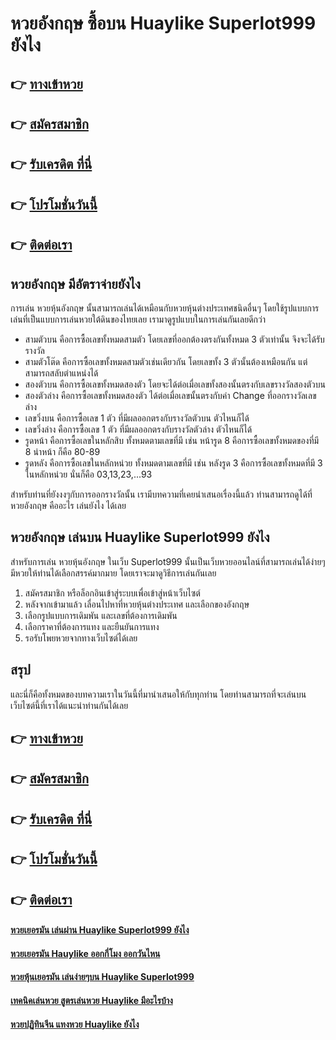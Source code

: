# หวยอังกฤษ ซื้อบน Huaylike Superlot999 ยังไง

## 👉 [ทางเข้าหวย](https://bit.ly/3BLu8s4)
## 👉 [สมัครสมาชิก](https://bit.ly/3S7irBs)
## 👉 [รับเครดิต ที่นี่](https://bit.ly/3S7irBs)
## 👉 [โปรโมชั่นวันนี้](https://bit.ly/3S7irBs)
## 👉 [ติดต่อเรา](https://bit.ly/3S7irBs)

## หวยอังกฤษ มีอัตราจ่ายยังไง
การเล่น หวยหุ้นอังกฤษ นั้นสามารถเล่นได้เหมือนกับหวยหุ้นต่างประเทศชนิดอื่นๆ โดยใช้รูปแบบการเล่นที่เป็นแบบการเล่นหวยใต้ดินของไทยเลย เรามาดูรูปแบบในการเล่นกันเลยดีกว่า
- สามตัวบน คือการซื้อเลขทั้งหมดสามตัว โดยเลขที่ออกต้องตรงกันทั้งหมด 3 ตัวเท่านั้น จึงจะได้รับรางวัล
- สามตัวโต๊ด คือการซื้อเลขทั้งหมดสามตัวเช่นเดียวกัน โดยเลขทั้ง 3 ตัวนั้นต้องเหมือนกัน แต่สามารถสลับตำแหน่งได้
- สองตัวบน คือการซื้อเลขทั้งหมดสองตัว โดยจะได้ต่อเมื่อเลขทั้งสองนั้นตรงกับเลขรางวัลสองตัวบน
- สองตัวล่าง คือการซื้อเลขทั้งหมดสองตัว ได้ต่อเมื่อเลขนั้นตรงกับค่า Change ที่ออกรางวัลเลขล่าง
- เลขวิ่งบน คือการซื้อเลข 1 ตัว ที่มีผลออกตรงกับรางวัลตัวบน ตัวไหนก็ได้
- เลขวิ่งล่าง คือการซื้อเลข 1 ตัว ที่มีผลออกตรงกับรางวัลตัวล่าง ตัวไหนก็ได้
- รูดหน้า คือการซื้อเลขในหลักสิบ ทั้งหมดตามเลขที่มี เช่น หน้ารูด 8 คือการซื้อเลขทั้งหมดของที่มี 8 นำหน้า ก็คือ 80-89 
- รูดหลัง คือการซื้อเลขในหลักหน่วย ทั้งหมดตามเลขที่มี เช่น หลังรูด 3 คือการซื้อเลขทั้งหมดที่มี 3 ในหลักหน่วย นั่นก็คือ 03,13,23,...93 

สำหรับท่านที่ยังงงๆกับการออกรางวัลนั้น เรามีบทความที่เคยนำเสนอเรื่องนี้แล้ว ท่านสามารถดูได้ที่ หวยอังกฤษ คืออะไร เล่นยังไง ได้เลย

## หวยอังกฤษ เล่นบน Huaylike Superlot999 ยังไง
สำหรับการเล่น หวยหุ้นอังกฤษ ในเว็บ Superlot999 นั้นเป็นเว็บหวยออนไลน์ที่สามารถเล่นได้ง่ายๆ มีหวยให้ท่านได้เลือกสรรค์มากมาย โดยเราจะมาดูวิธีการเล่นกันเลย
1. สมัครสมาชิก หรือล็อกอินเข้าสู่ระบบเพื่อเข้าสู่หน้าเว็บไซต์
2. หลังจากเข้ามาแล้ว เลื่อนไปหาที่หวยหุ้นต่างประเทศ และเลือกของอังกฤษ
3. เลือกรูปแบบการเดิมพัน และเลขที่ต้องการเดิมพัน
4. เลือกราคาที่ต้องการแทง และยืนยันการแทง
5. รอรับโพยหวยจากทางเว็บไซต์ได้เลย

## สรุป
และนี่ก็คือทั้งหมดของบทความเราในวันนี้ที่มานำเสนอให้กับทุกท่าน โดยท่านสามารถที่จะเล่นบนเว็บไซต์นี้ที่เราได้แนะนำท่านกันได้เลย

## 👉 [ทางเข้าหวย](https://bit.ly/3BLu8s4)
## 👉 [สมัครสมาชิก](https://bit.ly/3S7irBs)
## 👉 [รับเครดิต ที่นี่](https://bit.ly/3S7irBs)
## 👉 [โปรโมชั่นวันนี้](https://bit.ly/3S7irBs)
## 👉 [ติดต่อเรา](https://bit.ly/3S7irBs)

#### [หวยเยอรมัน เล่นผ่าน Huaylike Superlot999 ยังไง](https://atom.io/themes/หวยเยอรมัน%20เล่นผ่าน%20Huaylike%20Superlot999%20ยังไง)
#### [หวยเยอรมัน Hauylike ออกกี่โมง ออกวันไหน](https://atom.io/themes/หวยเยอรมัน%20Hauylike%20ออกกี่โมง%20ออกวันไหน)
#### [หวยหุ้นเยอรมัน เล่นง่ายๆบน Huaylike Superlot999](https://atom.io/themes/หวยหุ้นเยอรมัน%20เล่นง่ายๆบน%20Huaylike%20Superlot999)
#### [เทคนิคเล่นหวย สูตรเล่นหวย Huaylike มีอะไรบ้าง](https://atom.io/themes/เทคนิคเล่นหวย%20สูตรเล่นหวย%20Huaylike%20มีอะไรบ้าง)
#### [หวยปฏิทินจีน แทงหวย Huaylike ยังไง](https://atom.io/themes/หวยปฏิทินจีน%20แทงหวย%20Huaylike%20ยังไง)